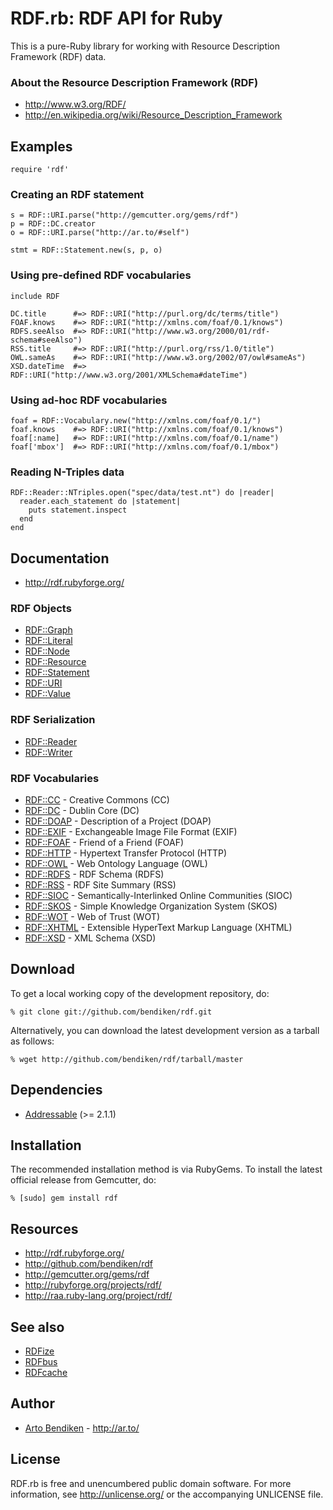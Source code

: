RDF.rb: RDF API for Ruby
========================

This is a pure-Ruby library for working with Resource Description Framework
(RDF) data.

### About the Resource Description Framework (RDF)

* <http://www.w3.org/RDF/>
* <http://en.wikipedia.org/wiki/Resource_Description_Framework>

Examples
--------

    require 'rdf'

### Creating an RDF statement

    s = RDF::URI.parse("http://gemcutter.org/gems/rdf")
    p = RDF::DC.creator
    o = RDF::URI.parse("http://ar.to/#self")
    
    stmt = RDF::Statement.new(s, p, o)

### Using pre-defined RDF vocabularies

    include RDF
    
    DC.title      #=> RDF::URI("http://purl.org/dc/terms/title")
    FOAF.knows    #=> RDF::URI("http://xmlns.com/foaf/0.1/knows")
    RDFS.seeAlso  #=> RDF::URI("http://www.w3.org/2000/01/rdf-schema#seeAlso")
    RSS.title     #=> RDF::URI("http://purl.org/rss/1.0/title")
    OWL.sameAs    #=> RDF::URI("http://www.w3.org/2002/07/owl#sameAs")
    XSD.dateTime  #=> RDF::URI("http://www.w3.org/2001/XMLSchema#dateTime")

### Using ad-hoc RDF vocabularies

    foaf = RDF::Vocabulary.new("http://xmlns.com/foaf/0.1/")
    foaf.knows    #=> RDF::URI("http://xmlns.com/foaf/0.1/knows")
    foaf[:name]   #=> RDF::URI("http://xmlns.com/foaf/0.1/name")
    foaf['mbox']  #=> RDF::URI("http://xmlns.com/foaf/0.1/mbox")

### Reading N-Triples data

    RDF::Reader::NTriples.open("spec/data/test.nt") do |reader|
      reader.each_statement do |statement|
        puts statement.inspect
      end
    end

Documentation
-------------

* <http://rdf.rubyforge.org/>

### RDF Objects

* [RDF::Graph](http://rdf.rubyforge.org/RDF/Graph.html)
* [RDF::Literal](http://rdf.rubyforge.org/RDF/Literal.html)
* [RDF::Node](http://rdf.rubyforge.org/RDF/Node.html)
* [RDF::Resource](http://rdf.rubyforge.org/RDF/Resource.html)
* [RDF::Statement](http://rdf.rubyforge.org/RDF/Statement.html)
* [RDF::URI](http://rdf.rubyforge.org/RDF/URI.html)
* [RDF::Value](http://rdf.rubyforge.org/RDF/Value.html)

### RDF Serialization

* [RDF::Reader](http://rdf.rubyforge.org/RDF/Reader.html)
* [RDF::Writer](http://rdf.rubyforge.org/RDF/Writer.html)

### RDF Vocabularies

* [RDF::CC](http://rdf.rubyforge.org/RDF/CC.html) - Creative Commons (CC)
* [RDF::DC](http://rdf.rubyforge.org/RDF/DC.html) - Dublin Core (DC)
* [RDF::DOAP](http://rdf.rubyforge.org/RDF/DOAP.html) - Description of a Project (DOAP)
* [RDF::EXIF](http://rdf.rubyforge.org/RDF/EXIF.html) - Exchangeable Image File Format (EXIF)
* [RDF::FOAF](http://rdf.rubyforge.org/RDF/FOAF.html) - Friend of a Friend (FOAF)
* [RDF::HTTP](http://rdf.rubyforge.org/RDF/HTTP.html) - Hypertext Transfer Protocol (HTTP)
* [RDF::OWL](http://rdf.rubyforge.org/RDF/OWL.html) - Web Ontology Language (OWL)
* [RDF::RDFS](http://rdf.rubyforge.org/RDF/RDFS.html) - RDF Schema (RDFS)
* [RDF::RSS](http://rdf.rubyforge.org/RDF/RSS.html) - RDF Site Summary (RSS)
* [RDF::SIOC](http://rdf.rubyforge.org/RDF/SIOC.html) - Semantically-Interlinked Online Communities (SIOC)
* [RDF::SKOS](http://rdf.rubyforge.org/RDF/SKOS.html) - Simple Knowledge Organization System (SKOS)
* [RDF::WOT](http://rdf.rubyforge.org/RDF/WOT.html) - Web of Trust (WOT)
* [RDF::XHTML](http://rdf.rubyforge.org/RDF/XHTML.html) - Extensible HyperText Markup Language (XHTML)
* [RDF::XSD](http://rdf.rubyforge.org/RDF/XSD.html) - XML Schema (XSD)

Download
--------

To get a local working copy of the development repository, do:

    % git clone git://github.com/bendiken/rdf.git

Alternatively, you can download the latest development version as a tarball
as follows:

    % wget http://github.com/bendiken/rdf/tarball/master

Dependencies
------------

* [Addressable](http://addressable.rubyforge.org/) (>= 2.1.1)

Installation
------------

The recommended installation method is via RubyGems. To install the latest
official release from Gemcutter, do:

    % [sudo] gem install rdf

Resources
---------

* <http://rdf.rubyforge.org/>
* <http://github.com/bendiken/rdf>
* <http://gemcutter.org/gems/rdf>
* <http://rubyforge.org/projects/rdf/>
* <http://raa.ruby-lang.org/project/rdf/>

See also
--------

* [RDFize](http://rdfize.rubyforge.org/)
* [RDFbus](http://rdfbus.rubyforge.org/)
* [RDFcache](http://rdfcache.rubyforge.org/)

Author
------

* [Arto Bendiken](mailto:arto.bendiken@gmail.com) - <http://ar.to/>

License
-------

RDF.rb is free and unencumbered public domain software. For more
information, see <http://unlicense.org/> or the accompanying UNLICENSE file.
